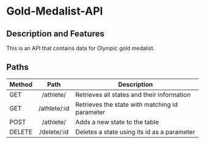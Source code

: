 # Gold-Medalist-API

## Description and Features

This is an API that contains data for Olympic gold medalist.

## Paths

| Method |     Path     | Description                                    |
| ------ | :----------: | ---------------------------------------------- |
| GET    |  /athlete/   | Retrieves all states and their information     |
| GET    | /athlete/:id | Retrieves the state with matching id parameter |
| POST   |  /athlete/   | Adds a new state to the table                  |
| DELETE | /delete/:id  | Deletes a state using its id as a parameter    |
